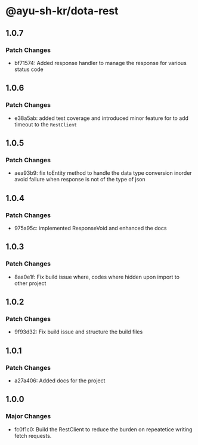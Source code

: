 # @ayu-sh-kr/dota-rest

## 1.0.7

### Patch Changes

- bf71574: Added response handler to manage the response for various status code

## 1.0.6

### Patch Changes

- e38a5ab: added test coverage and introduced minor feature for to add timeout to the `RestClient`

## 1.0.5

### Patch Changes

- aea93b9: fix toEntity method to handle the data type conversion inorder avoid failure when response is not of the type of json

## 1.0.4

### Patch Changes

- 975a95c: implemented ResponseVoid and enhanced the docs

## 1.0.3

### Patch Changes

- 8aa0e1f: Fix build issue where, codes where hidden upon import to other project

## 1.0.2

### Patch Changes

- 9f93d32: Fix build issue and structure the build files

## 1.0.1

### Patch Changes

- a27a406: Added docs for the project

## 1.0.0

### Major Changes

- fc0f1c0: Build the RestClient to reduce the burden on repeatetice writing fetch requests.
